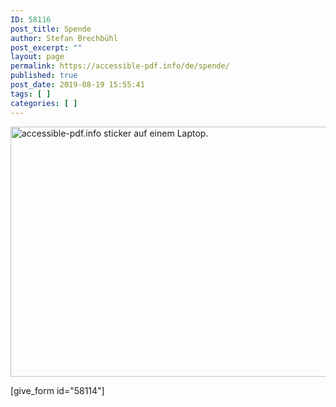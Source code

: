 ```yaml
---
ID: 58116
post_title: Spende
author: Stefan Brechbühl
post_excerpt: ""
layout: page
permalink: https://accessible-pdf.info/de/spende/
published: true
post_date: 2019-08-19 15:55:41
tags: [ ]
categories: [ ]
---
```

<img src="//accessible-pdf.info/content/uploads/sticker_accessible-pdf-800x400.jpg" alt="accessible-pdf.info sticker auf einem Laptop." width="800" height="400" class="alignnone size-Penguin800X400 wp-image-58065" />

[give_form id="58114"]